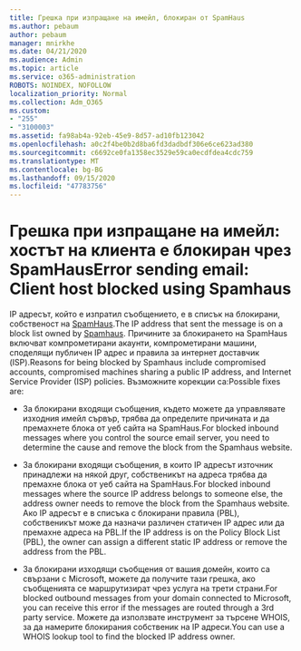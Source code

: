 ```yaml
---
title: Грешка при изпращане на имейл, блокиран от SpamHaus
ms.author: pebaum
author: pebaum
manager: mnirkhe
ms.date: 04/21/2020
ms.audience: Admin
ms.topic: article
ms.service: o365-administration
ROBOTS: NOINDEX, NOFOLLOW
localization_priority: Normal
ms.collection: Adm_O365
ms.custom:
- "255"
- "3100003"
ms.assetid: fa98ab4a-92eb-45e9-8d57-ad10fb123042
ms.openlocfilehash: a0c2f4be0b2d8ba6fd3dadbdf306e6ce623ad380
ms.sourcegitcommit: c6692ce0fa1358ec3529e59ca0ecdfdea4cdc759
ms.translationtype: MT
ms.contentlocale: bg-BG
ms.lasthandoff: 09/15/2020
ms.locfileid: "47783756"
---
```

# <a name="error-sending-email-client-host-blocked-using-spamhaus"></a><span data-ttu-id="f0a91-102">Грешка при изпращане на имейл: хостът на клиента е блокиран чрез SpamHaus</span><span class="sxs-lookup"><span data-stu-id="f0a91-102">Error sending email: Client host blocked using Spamhaus</span></span>

<span data-ttu-id="f0a91-103">IP адресът, който е изпратил съобщението, е в списък на блокирани, собственост на [SpamHaus](https://go.microsoft.com/fwlink/p/?linkid=123245).</span><span class="sxs-lookup"><span data-stu-id="f0a91-103">The IP address that sent the message is on a block list owned by [Spamhaus](https://go.microsoft.com/fwlink/p/?linkid=123245).</span></span> <span data-ttu-id="f0a91-104">Причините за блокирането на SpamHaus включват компрометирани акаунти, компрометирани машини, споделящи публичен IP адрес и правила за интернет доставчик (ISP).</span><span class="sxs-lookup"><span data-stu-id="f0a91-104">Reasons for being blocked by Spamhaus include compromised accounts, compromised machines sharing a public IP address, and Internet Service Provider (ISP) policies.</span></span> <span data-ttu-id="f0a91-105">Възможните корекции са:</span><span class="sxs-lookup"><span data-stu-id="f0a91-105">Possible fixes are:</span></span>
  
- <span data-ttu-id="f0a91-106">За блокирани входящи съобщения, където можете да управлявате изходния имейл сървър, трябва да определите причината и да премахнете блока от уеб сайта на SpamHaus.</span><span class="sxs-lookup"><span data-stu-id="f0a91-106">For blocked inbound messages where you control the source email server, you need to determine the cause and remove the block from the Spamhaus website.</span></span>

- <span data-ttu-id="f0a91-107">За блокирани входящи съобщения, в които IP адресът източник принадлежи на някой друг, собственикът на адреса трябва да премахне блока от уеб сайта на SpamHaus.</span><span class="sxs-lookup"><span data-stu-id="f0a91-107">For blocked inbound messages where the source IP address belongs to someone else, the address owner needs to remove the block from the Spamhaus website.</span></span> <span data-ttu-id="f0a91-108">Ако IP адресът е в списъка с блокирани правила (PBL), собственикът може да назначи различен статичен IP адрес или да премахне адреса на PBL.</span><span class="sxs-lookup"><span data-stu-id="f0a91-108">If the IP address is on the Policy Block List (PBL), the owner can assign a different static IP address or remove the address from the PBL.</span></span>

- <span data-ttu-id="f0a91-109">За блокирани изходящи съобщения от вашия домейн, които са свързани с Microsoft, можете да получите тази грешка, ако съобщенията се маршрутизират чрез услуга на трети страни.</span><span class="sxs-lookup"><span data-stu-id="f0a91-109">For blocked outbound messages from your domain connected to Microsoft, you can receive this error if the messages are routed through a 3rd party service.</span></span> <span data-ttu-id="f0a91-110">Можете да използвате инструмент за търсене WHOIS, за да намерите блокирания собственик на IP адреси.</span><span class="sxs-lookup"><span data-stu-id="f0a91-110">You can use a WHOIS lookup tool to find the blocked IP address owner.</span></span>

